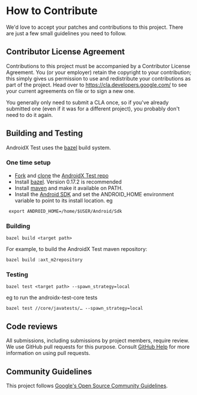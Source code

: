 # How to Contribute

We'd love to accept your patches and contributions to this project. There are
just a few small guidelines you need to follow.

## Contributor License Agreement

Contributions to this project must be accompanied by a Contributor License
Agreement. You (or your employer) retain the copyright to your contribution;
this simply gives us permission to use and redistribute your contributions as
part of the project. Head over to <https://cla.developers.google.com/> to see
your current agreements on file or to sign a new one.

You generally only need to submit a CLA once, so if you've already submitted one
(even if it was for a different project), you probably don't need to do it
again.

## Building and Testing

AndroidX Test uses the [bazel](https://bazel.build/) build system.

### One time setup

 * [Fork](https://help.github.com/articles/fork-a-repo/) and [clone](https://help.github.com/articles/cloning-a-repository/) the [AndroidX Test repo](https://github.com/android/android-test)
 * Install [bazel](https://docs.bazel.build/versions/master/install.html). Version 0.17.2 is recommended
 * Install [maven](http://maven.apache.org/install.html) and make it available on PATH.
 * Install the [Android SDK](https://developer.android.com/studio/install) and set the ANDROID_HOME environment variable to point to its install location. eg
```
 export ANDROID_HOME=/home/$USER/Android/Sdk
```

### Building

```
bazel build <target path>
```

For example, to build the AndroidX Test maven repository:
```
bazel build :axt_m2repository
```

### Testing

```
bazel test <target path> --spawn_strategy=local
```

eg to run the androidx-test-core tests
```
bazel test //core/javatests/… --spawn_strategy=local
```

## Code reviews

All submissions, including submissions by project members, require review. We
use GitHub pull requests for this purpose. Consult
[GitHub Help](https://help.github.com/articles/about-pull-requests/) for more
information on using pull requests.


## Community Guidelines

This project follows [Google's Open Source Community
Guidelines](https://opensource.google.com/conduct/).
